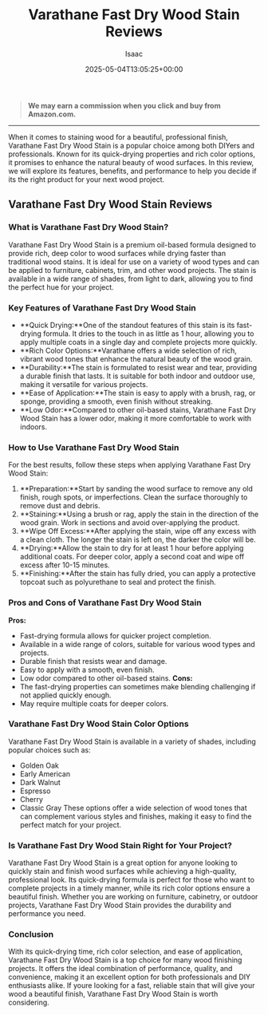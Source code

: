 ﻿---
author: Isaac
layout: post
title: Varathane Fast Dry Wood Stain Reviews
date: '2025-05-04T13:05:25+00:00'
categories:
- Guide
tags: []
slug: /varathane-fast-dry-wood-stain-reviews/
lastmod: 2025-05-07T12:21:28+03:00
---
> **We may earn a commission when you click and buy from Amazon.com.**
>

---
When it comes to staining wood for a beautiful, professional finish, Varathane Fast Dry Wood Stain is a popular choice among both DIYers and professionals. Known for its quick-drying properties and rich color options, it promises to enhance the natural beauty of wood surfaces. In this review, we will explore its features, benefits, and performance to help you decide if its the right product for your next wood project.
## Varathane Fast Dry Wood Stain Reviews
### What is Varathane Fast Dry Wood Stain?
Varathane Fast Dry Wood Stain is a premium oil-based formula designed to provide rich, deep color to wood surfaces while drying faster than traditional wood stains. It is ideal for use on a variety of wood types and can be applied to furniture, cabinets, trim, and other wood projects. The stain is available in a wide range of shades, from light to dark, allowing you to find the perfect hue for your project.
### Key Features of Varathane Fast Dry Wood Stain
- **Quick Drying:**One of the standout features of this stain is its fast-drying formula. It dries to the touch in as little as 1 hour, allowing you to apply multiple coats in a single day and complete projects more quickly.
- **Rich Color Options:**Varathane offers a wide selection of rich, vibrant wood tones that enhance the natural beauty of the wood grain.
- **Durability:**The stain is formulated to resist wear and tear, providing a durable finish that lasts. It is suitable for both indoor and outdoor use, making it versatile for various projects.
- **Ease of Application:**The stain is easy to apply with a brush, rag, or sponge, providing a smooth, even finish without streaking.
- **Low Odor:**Compared to other oil-based stains, Varathane Fast Dry Wood Stain has a lower odor, making it more comfortable to work with indoors.
### How to Use Varathane Fast Dry Wood Stain
For the best results, follow these steps when applying Varathane Fast Dry Wood Stain:
1. **Preparation:**Start by sanding the wood surface to remove any old finish, rough spots, or imperfections. Clean the surface thoroughly to remove dust and debris.
2. **Staining:**Using a brush or rag, apply the stain in the direction of the wood grain. Work in sections and avoid over-applying the product.
3. **Wipe Off Excess:**After applying the stain, wipe off any excess with a clean cloth. The longer the stain is left on, the darker the color will be.
4. **Drying:**Allow the stain to dry for at least 1 hour before applying additional coats. For deeper color, apply a second coat and wipe off excess after 10-15 minutes.
5. **Finishing:**After the stain has fully dried, you can apply a protective topcoat such as polyurethane to seal and protect the finish.
### Pros and Cons of Varathane Fast Dry Wood Stain
**Pros:**
- Fast-drying formula allows for quicker project completion.
- Available in a wide range of colors, suitable for various wood types and projects.
- Durable finish that resists wear and damage.
- Easy to apply with a smooth, even finish.
- Low odor compared to other oil-based stains.
**Cons:**
- The fast-drying properties can sometimes make blending challenging if not applied quickly enough.
- May require multiple coats for deeper colors.
### Varathane Fast Dry Wood Stain Color Options
Varathane Fast Dry Wood Stain is available in a variety of shades, including popular choices such as:
- Golden Oak
- Early American
- Dark Walnut
- Espresso
- Cherry
- Classic Gray
These options offer a wide selection of wood tones that can complement various styles and finishes, making it easy to find the perfect match for your project.
### Is Varathane Fast Dry Wood Stain Right for Your Project?
Varathane Fast Dry Wood Stain is a great option for anyone looking to quickly stain and finish wood surfaces while achieving a high-quality, professional look. Its quick-drying formula is perfect for those who want to complete projects in a timely manner, while its rich color options ensure a beautiful finish. Whether you are working on furniture, cabinetry, or outdoor projects, Varathane Fast Dry Wood Stain provides the durability and performance you need.
### Conclusion
With its quick-drying time, rich color selection, and ease of application, Varathane Fast Dry Wood Stain is a top choice for many wood finishing projects. It offers the ideal combination of performance, quality, and convenience, making it an excellent option for both professionals and DIY enthusiasts alike. If youre looking for a fast, reliable stain that will give your wood a beautiful finish, Varathane Fast Dry Wood Stain is worth considering.